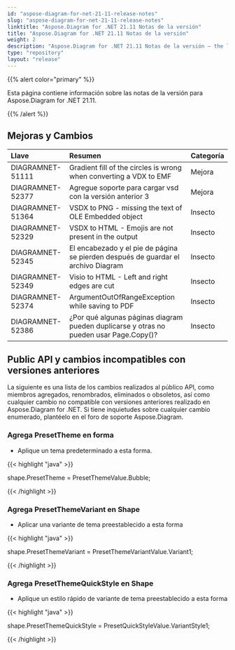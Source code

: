 ```yaml
---
id: "aspose-diagram-for-net-21-11-release-notes"
slug: "aspose-diagram-for-net-21-11-release-notes"
linktitle: "Aspose.Diagram for .NET 21.11 Notas de la versión"
title: "Aspose.Diagram for .NET 21.11 Notas de la versión"
weight: 2
description: "Aspose.Diagram for .NET 21.11 Notas de la versión – the latest updates and fixes."
type: "repository"
layout: "release"
---
```

{{% alert color="primary" %}} 

Esta página contiene información sobre las notas de la versión para Aspose.Diagram for .NET 21.11.

{{% /alert %}} 
## **Mejoras y Cambios**

|**Llave**|**Resumen**|**Categoría**|
|:- |:- |:- |
|DIAGRAMNET-51111|Gradient fill of the circles is wrong when converting a VDX to EMF|Mejora|
|DIAGRAMNET-52377|Agregue soporte para cargar vsd con la versión anterior 3|Mejora|
|DIAGRAMNET-51364|VSDX to PNG - missing the text of OLE Embedded object|Insecto|
|DIAGRAMNET-52329|VSDX to HTML - Emojis are not present in the output|Insecto|
|DIAGRAMNET-52345|El encabezado y el pie de página se pierden después de guardar el archivo Diagram|Insecto|
|DIAGRAMNET-52349|Visio to HTML - Left and right edges are cut|Insecto|
|DIAGRAMNET-52374|ArgumentOutOfRangeException while saving to PDF|Insecto|
|DIAGRAMNET-52386|¿Por qué algunas páginas diagram pueden duplicarse y otras no pueden usar Page.Copy()?|Insecto|

## **Public API y cambios incompatibles con versiones anteriores**
La siguiente es una lista de los cambios realizados al público API, como miembros agregados, renombrados, eliminados o obsoletos, así como cualquier cambio no compatible con versiones anteriores realizado en Aspose.Diagram for .NET. Si tiene inquietudes sobre cualquier cambio enumerado, plantéelo en el foro de soporte Aspose.Diagram.


### **Agrega PresetTheme en forma**
- Aplique un tema predeterminado a esta forma.

{{< highlight "java" >}}

shape.PresetTheme = PresetThemeValue.Bubble;

{{< /highlight >}}


### **Agrega PresetThemeVariant en Shape**
- Aplicar una variante de tema preestablecido a esta forma

{{< highlight "java" >}}

shape.PresetThemeVariant = PresetThemeVariantValue.Variant1;

{{< /highlight >}}

### **Agrega PresetThemeQuickStyle en Shape**
- Aplique un estilo rápido de variante de tema preestablecido a esta forma

{{< highlight "java" >}}

 shape.PresetThemeQuickStyle = PresetQuickStyleValue.VariantStyle1;

{{< /highlight >}}
